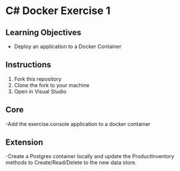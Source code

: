 # C# Docker Exercise 1

## Learning Objectives  

- Deploy an application to a Docker Container  

## Instructions  

1. Fork this repository  
2. Clone the fork to your machine  
3. Open in Visual Studio  

## Core 

-Add the exercise.console application to a docker container

## Extension

-Create a Postgres container locally and update the ProductInventory methods to Create/Read/Delete to the new data store.



